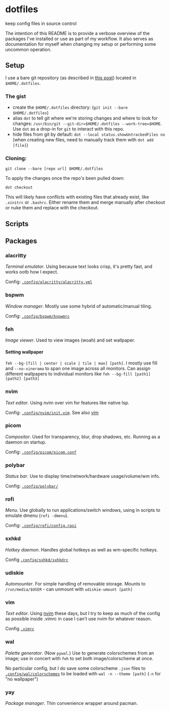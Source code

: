 # dotfiles
keep config files in source control

The intention of this README is to provide a verbose overview of the packages
I've installed or use as part of my workflow. It also serves as documentation 
for myself when changing my setup or performing some uncommon operation.

## Setup
I use a bare git repository 
(as described in [this post](https://www.atlassian.com/git/tutorials/dotfiles))
located in `$HOME/.dotfiles`.

### The gist
- create the `$HOME/.dotfiles` directory: (`git init --bare $HOME/.dotfiles`)
- alias `dot` to tell git where we're storing changes and where to look for
  changes: `/usr/bin/git --git-dir=$HOME/.dotfiles --work-tree=$HOME`. Use
  `dot` as a drop-in for `git` to interact with this repo.
- hide files from git by default: `dot --local status.showUntrackedFiles no`
  (when creating new files, need to manually track them with `dot add [file]`)

### Cloning:
```
git clone --bare [repo url] $HOME/.dotfiles
```

To apply the changes once the repo's been pulled down:
```
dot checkout
```

This will likely have conflicts with existing files that already exist,
like `.xinitrc` or `.bashrc`. Either rename them and merge manually after
checkout or nuke them and replace with the checkout.

## Scripts

## Packages
### alacritty
_Terminal emulator_. Using because text looks crisp, it's pretty fast, and works
ootb how I expect.

Config: [`.config/alacritty/alacritty.yml`](./.config/alacritty/alacritty.yml)

### bspwm
_Window manager_. Mostly use some hybrid of automatic/manual tiling.

Config: [`.config/bspwm/bspwmrc`](./.config/bspwm/bspwmrc)

### feh
_Image viewer_. Used to view images (woah) and set wallpaper.

#### Setting wallpaper
`feh --bg-[fill | center | scale | tile | max] [path]`. I mostly use fill and 
`--no-xinerama` to span one image across all monitors. Can assign different
wallpapers to individual monitors like `feh --bg-fill [path1] [path2] [path3]`

### nvim
_Text editor_. Using nvim over vim for features like native lsp.

Config: [`.config/nvim/init.vim`](./.config/nvim/init.vim). See also [vim](#vim)

### picom
_Compositor_. Used for transparency, blur, drop shadows, etc. Running as a
daemon on startup.

Config: [`.config/picom/picom.conf`](./.config/picom/picom.conf)

### polybar
_Status bar_. Use to display time/network/hardware usage/volume/wm info.

Config: [`.config/polybar/`](./.config/polybar)

### rofi
_Menu_. Use globally to run applications/switch windows, using in scripts to
emulate dmenu (`rofi -dmenu`).

Config: [`.config/rofi/config.rasi`](./.config/rofi/config.rasi)

### sxhkd
_Hotkey daemon_. Handles global hotkeys as well as wm-specific hotkeys.

Config [`.config/sxhkd/sxhkdrc`](./.config/sxhkd/sxhkdrc)

### udiskie
_Automounter_. For simple handling of removable storage. Mounts to `/run/media/$USER` - can unmount
with `udiskie-umount [path]`

### vim
_Text editor_. Using [nvim](#nvim) these days, but I try to keep as much of the config as 
possible inside .vimrc in case I can't use nvim for whatever reason.

Config [`.vimrc`](./.vimrc)

### wal
_Palette generator_. (Now `pywal`.) Use to generate colorschemes from an image;
use in concert with `feh` to set both image/colorscheme at once.

No particular config, but I do save some colorscheme `.json` files to
[`.config/wal/colorschemes`](./.config/wal/colorschemes) to be loaded with `wal
-n --theme [path]` (`-n` for "no wallpaper")

### yay
_Package manager_. Thin convenience wrapper around pacman.
